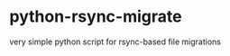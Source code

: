 python-rsync-migrate
====================

very simple python script for rsync-based file migrations
